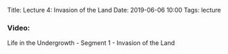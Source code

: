 Title: Lecture 4: Invasion of the Land
Date: 2019-06-06 10:00
Tags: lecture

### Video:
Life in the Undergrowth - Segment 1 - Invasion of the Land
